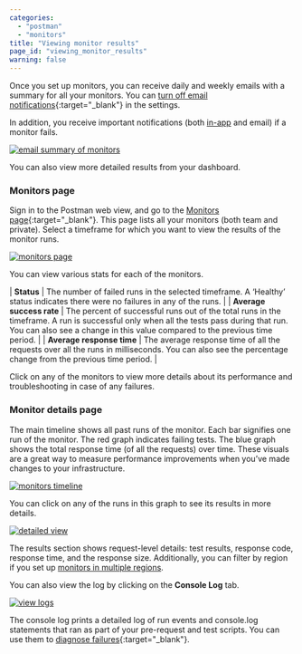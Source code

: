 ```yaml
---
categories:
  - "postman"
  - "monitors"
title: "Viewing monitor results"
page_id: "viewing_monitor_results"
warning: false
---
```


Once you set up monitors, you can receive daily and weekly emails with a summary for all your monitors. You can [turn off email notifications](docs/postman/monitors/setting_up_monitor){:target="_blank"} in the settings. 

In addition, you receive important notifications (both [in-app](/docs/postman/notifications) and email) if a monitor fails.

[![email summary of monitors](https://s3.amazonaws.com/postman-static-getpostman-com/postman-docs/monitoring-email-results1.png)](https://s3.amazonaws.com/postman-static-getpostman-com/postman-docs/monitoring-email-results1.png)

You can also view more detailed results from your dashboard.

### Monitors page

Sign in to the Postman web view, and go to the [Monitors page](https://monitor.getpostman.com/){:target="_blank"}. This page lists all your monitors (both team and private). Select a timeframe for which you want to view the results of the monitor runs.

[![monitors page](https://s3.amazonaws.com/postman-static-getpostman-com/postman-docs/monitoring-results-page.png)](https://s3.amazonaws.com/postman-static-getpostman-com/postman-docs/monitoring-results-page.png)

You can view various stats for each of the monitors.

| **Status** | The number of failed runs in the selected timeframe. A ‘Healthy’ status indicates there were no failures in any of the runs. |
| **Average success rate** | The percent of successful runs out of the total runs in the timeframe. A run is successful only when all the tests pass during that run. You can also see a change in this value compared to the previous time period. |
| **Average response time** | The average response time of all the requests over all the runs in milliseconds. You can also see the percentage change from the previous time period. |


Click on any of the monitors to view more details about its performance and troubleshooting in case of any failures.

### Monitor details page

The main timeline shows all past runs of the monitor. Each bar signifies one run of the monitor. The red graph indicates failing tests. The blue graph shows the total response time (of all the requests) over time. These visuals are a great way to measure performance improvements when you’ve made changes to your infrastructure.

[![monitors timeline](https://s3.amazonaws.com/postman-static-getpostman-com/postman-docs/monitoring-results-page.png)](https://s3.amazonaws.com/postman-static-getpostman-com/postman-docs/monitoring-results-page.png)

You can click on any of the runs in this graph to see its results in more details. 

[![detailed view](https://s3.amazonaws.com/postman-static-getpostman-com/postman-docs/monitoring-results-graphDetails.png)](https://s3.amazonaws.com/postman-static-getpostman-com/postman-docs/monitoring-results-graphDetails.png)  

The results section shows request-level details: test results, response code, response time, and the response size. Additionally, you can filter by region if you set up [monitors in multiple regions](/docs/postman/monitors/intro_monitors#monitoring-resources-in-multiple-regions).

You can also view the log by clicking on the **Console Log** tab.

[![view logs](https://s3.amazonaws.com/postman-static-getpostman-com/postman-docs/59042622.png)](https://s3.amazonaws.com/postman-static-getpostman-com/postman-docs/59042622.png)

The console log prints a detailed log of run events and console.log statements that ran as part of your pre-request and test scripts. You can use them to [diagnose failures](/docs/postman/monitors/troubleshooting_monitors){:target="_blank"}.
